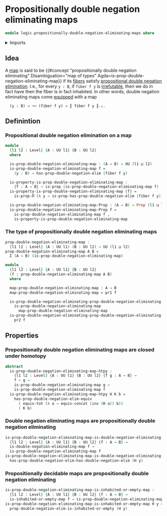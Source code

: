 # Propositionally double negation eliminating maps

```agda
module logic.propositionally-double-negation-eliminating-maps where
```

<details><summary>Imports</summary>

```agda
open import foundation.dependent-pair-types
open import foundation.identity-types
open import foundation.propositions
open import foundation.universe-levels

open import foundation-core.fibers-of-maps
open import foundation-core.functoriality-dependent-pair-types
open import foundation-core.homotopies

open import logic.double-negation-eliminating-maps
open import logic.propositional-double-negation-elimination
open import logic.propositionally-decidable-maps
```

</details>

## Idea

A [map](foundation-core.function-types.md) is said to be
{{#concept "propositionally double negation eliminating" Disambiguation="map of types" Agda=is-prop-double-negation-eliminating-map}}
if its [fibers](foundation-core.fibers-of-maps.md) satisfy
[propositional double negation elimination](logic.propositional-double-negation-elimination.md).
I.e., for every `y : B`, if `fiber f y` is
[irrefutable](foundation.irrefutable-propositions.md), then we do in fact have
then the fiber is in fact inhabited. In other words, double negation eliminating
maps come [equipped](foundation.structure.md) with a map

```text
  (y : B) → ¬¬ (fiber f y) → ║ fiber f y ║₋₁.
```

## Definintion

### Propositional double negation elimination on a map

```agda
module _
  {l1 l2 : Level} {A : UU l1} {B : UU l2}
  where

  is-prop-double-negation-eliminating-map : (A → B) → UU (l1 ⊔ l2)
  is-prop-double-negation-eliminating-map f =
    (y : B) → has-prop-double-negation-elim (fiber f y)

  is-property-is-prop-double-negation-eliminating-map :
    {f : A → B} → is-prop (is-prop-double-negation-eliminating-map f)
  is-property-is-prop-double-negation-eliminating-map {f} =
    is-prop-Π (λ y → is-prop-has-prop-double-negation-elim (fiber f y))

  is-prop-double-negation-eliminating-map-Prop : (A → B) → Prop (l1 ⊔ l2)
  is-prop-double-negation-eliminating-map-Prop f =
    is-prop-double-negation-eliminating-map f ,
    is-property-is-prop-double-negation-eliminating-map
```

### The type of propositionally double negation eliminating maps

```agda
prop-double-negation-eliminating-map :
  {l1 l2 : Level} (A : UU l1) (B : UU l2) → UU (l1 ⊔ l2)
prop-double-negation-eliminating-map A B =
  Σ (A → B) (is-prop-double-negation-eliminating-map)

module _
  {l1 l2 : Level} {A : UU l1} {B : UU l2}
  (f : prop-double-negation-eliminating-map A B)
  where

  map-prop-double-negation-eliminating-map : A → B
  map-prop-double-negation-eliminating-map = pr1 f

  is-prop-double-negation-eliminating-prop-double-negation-eliminating-map :
    is-prop-double-negation-eliminating-map
      map-prop-double-negation-eliminating-map
  is-prop-double-negation-eliminating-prop-double-negation-eliminating-map =
    pr2 f
```

## Properties

### Propositionally double negation eliminating maps are closed under homotopy

```agda
abstract
  is-prop-double-negation-eliminating-map-htpy :
    {l1 l2 : Level} {A : UU l1} {B : UU l2} {f g : A → B} →
    f ~ g →
    is-prop-double-negation-eliminating-map g →
    is-prop-double-negation-eliminating-map f
  is-prop-double-negation-eliminating-map-htpy H K b =
    has-prop-double-negation-elim-equiv
      ( equiv-tot (λ a → equiv-concat (inv (H a)) b))
      ( K b)
```

### Double negation eliminating maps are propositionally double negation eliminating

```agda
is-prop-double-negation-eliminating-map-is-double-negation-eliminating-map :
  {l1 l2 : Level} {A : UU l1} {B : UU l2} {f : A → B} →
  is-double-negation-eliminating-map f →
  is-prop-double-negation-eliminating-map f
is-prop-double-negation-eliminating-map-is-double-negation-eliminating-map H y =
  has-prop-double-negation-elim-has-double-negation-elim (H y)
```

### Propositionally decidable maps are propositionally double negation eliminating

```agda
is-prop-double-negation-eliminating-map-is-inhabited-or-empty-map :
  {l1 l2 : Level} {A : UU l1} {B : UU l2} {f : A → B} →
  is-inhabited-or-empty-map f → is-prop-double-negation-eliminating-map f
is-prop-double-negation-eliminating-map-is-inhabited-or-empty-map H y =
  prop-double-negation-elim-is-inhabited-or-empty (H y)
```
